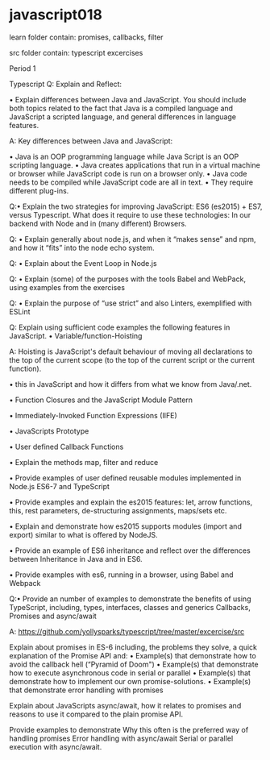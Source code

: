 # javascript018

learn folder contain:
promises, callbacks, filter

src folder contain:
typescript excercises

Period 1

Typescript
Q: Explain and Reflect:

•	Explain differences between Java and JavaScript. You should include both topics related to the fact that Java is a compiled language and JavaScript a scripted language, and general differences in language features.

A: Key differences between Java and JavaScript:
 
•	Java is an OOP programming language while Java Script is an OOP scripting language.
•	Java creates applications that run in a virtual machine or browser while JavaScript code is run on a browser only.
•	Java code needs to be compiled while JavaScript code are all in text.
•	They require different plug-ins.

Q:•	Explain the two strategies for improving JavaScript: ES6 (es2015) + ES7, versus Typescript. What does it require to use these technologies: In our backend with Node and in (many different) Browsers.

Q: •	Explain generally about node.js, and when it “makes sense” and npm, and how it “fits” into the node echo system.

Q: •	Explain about the Event Loop in Node.js

Q: •	Explain (some) of the purposes with the tools Babel and WebPack, using  examples from the exercises

Q: •	Explain the purpose of “use strict” and also Linters, exemplified with ESLint 

Q: Explain using sufficient code examples the following features in JavaScript. 
   •	Variable/function-Hoisting

A: Hoisting is JavaScript's default behaviour of moving all declarations to the top of the current scope (to the top of the current     script or the current function).
   
•	this in JavaScript and how it differs from what we know from Java/.net.

•	Function Closures and the JavaScript Module Pattern

•	Immediately-Invoked Function Expressions (IIFE)

•	JavaScripts Prototype

•	User defined Callback Functions

•	Explain the methods map, filter and reduce

•	Provide examples of user defined reusable modules implemented in Node.js
ES6-7 and TypeScript

•	Provide examples and explain the es2015 features: let, arrow functions, this, rest parameters, de-structuring assignments, maps/sets etc.

•	Explain and demonstrate how es2015 supports modules (import and export) similar to what is offered by NodeJS.

•	Provide an example of ES6 inheritance and reflect over the differences between Inheritance in Java and in ES6.

•	Provide examples with es6, running in a browser, using Babel and Webpack

Q:•	Provide an number of examples to demonstrate the benefits of using TypeScript, including, types, interfaces, classes and generics
   Callbacks, Promises and async/await
   
A: https://github.com/yollysparks/typescript/tree/master/excercise/src


Explain about promises in ES-6 including, the problems they solve, a quick explanation of the Promise API and:
•	Example(s) that demonstrate how to avoid the callback hell  (“Pyramid of Doom")
•	Example(s) that demonstrate how to execute asynchronous code in serial or parallel
•	Example(s) that demonstrate how to implement our own promise-solutions.
•	Example(s) that demonstrate error handling with promises

Explain about JavaScripts async/await, how it relates to promises and reasons to use it compared to the plain promise API.

Provide examples to demonstrate 
Why this often is the preferred way of handling promises
Error handling with async/await
Serial or parallel execution with async/await.
